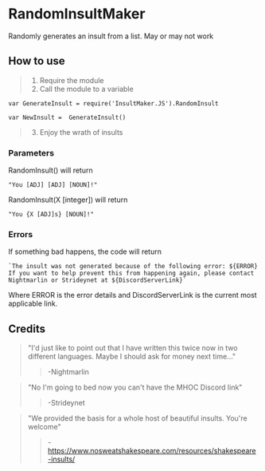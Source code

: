 # RandomInsultMaker
Randomly generates an insult from a list. May or may not work

## How to use
> 1) Require the module
> 2) Call the module to a variable
```JS
var GenerateInsult = require('InsultMaker.JS').RandomInsult

var NewInsult =  GenerateInsult()
```
> 3) Enjoy the wrath of insults

### Parameters
RandomInsult() will return
```JS
"You [ADJ] [ADJ] [NOUN]!"
```
RandomInsult(X [integer]) will return
```JS
"You {X [ADJ]s} [NOUN]!"
```

### Errors
If something bad happens, the code will return
```JS
`The insult was not generated because of the following error: ${ERROR}
If you want to help prevent this from happening again, please contact Nightmarlin or Strideynet at ${DiscordServerLink}`
```
Where ERROR is the error details and DiscordServerLink is the current most applicable link.

## Credits
> "I'd just like to point out that I have written this twice now in two different languages. Maybe I should ask for money next time..."
>> -Nightmarlin


> "No I'm going to bed now you can't have the MHOC Discord link"
>> -Strideynet


> "We provided the basis for a whole host of beautiful insults. You're welcome"
>> -https://www.nosweatshakespeare.com/resources/shakespeare-insults/
